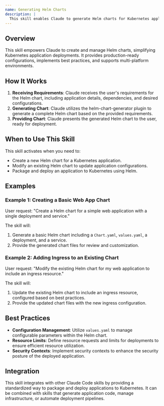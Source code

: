 ```yaml
---
name: Generating Helm Charts
description: |
  This skill enables Claude to generate Helm charts for Kubernetes applications. It should be used when the user requests the creation of a new Helm chart, the modification of an existing chart, or assistance with packaging and deploying Kubernetes applications using Helm. The skill is triggered by requests that mention "Helm chart", "Kubernetes deployment", "package application for Kubernetes", or similar phrases related to Helm and Kubernetes. It helps streamline the process of creating and managing Kubernetes deployments.
---
```


## Overview

This skill empowers Claude to create and manage Helm charts, simplifying Kubernetes application deployments. It provides production-ready configurations, implements best practices, and supports multi-platform environments.

## How It Works

1. **Receiving Requirements**: Claude receives the user's requirements for the Helm chart, including application details, dependencies, and desired configurations.
2. **Generating Chart**: Claude utilizes the helm-chart-generator plugin to generate a complete Helm chart based on the provided requirements.
3. **Providing Chart**: Claude presents the generated Helm chart to the user, ready for deployment.

## When to Use This Skill

This skill activates when you need to:
- Create a new Helm chart for a Kubernetes application.
- Modify an existing Helm chart to update application configurations.
- Package and deploy an application to Kubernetes using Helm.

## Examples

### Example 1: Creating a Basic Web App Chart

User request: "Create a Helm chart for a simple web application with a single deployment and service."

The skill will:
1. Generate a basic Helm chart including a `Chart.yaml`, `values.yaml`, a deployment, and a service.
2. Provide the generated chart files for review and customization.

### Example 2: Adding Ingress to an Existing Chart

User request: "Modify the existing Helm chart for my web application to include an ingress resource."

The skill will:
1. Update the existing Helm chart to include an ingress resource, configured based on best practices.
2. Provide the updated chart files with the new ingress configuration.

## Best Practices

- **Configuration Management**: Utilize `values.yaml` to manage configurable parameters within the Helm chart.
- **Resource Limits**: Define resource requests and limits for deployments to ensure efficient resource utilization.
- **Security Contexts**: Implement security contexts to enhance the security posture of the deployed application.

## Integration

This skill integrates with other Claude Code skills by providing a standardized way to package and deploy applications to Kubernetes. It can be combined with skills that generate application code, manage infrastructure, or automate deployment pipelines.